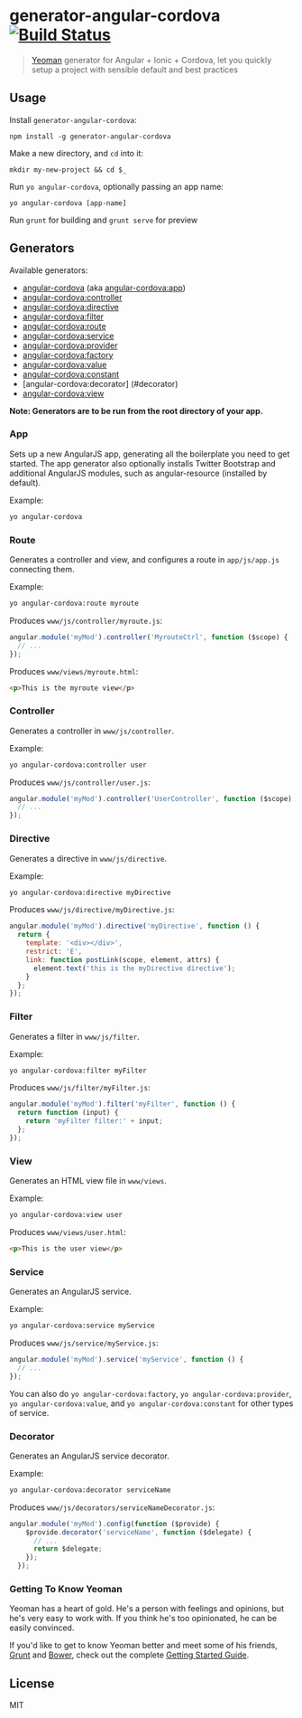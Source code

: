 # generator-angular-cordova [![Build Status](https://secure.travis-ci.org/wangshijun2010/generator-angular-cordova.png?branch=master)](https://travis-ci.org/wangshijun2010/generator-angular-cordova)

> [Yeoman](http://yeoman.io) generator for Angular + Ionic + Cordova, let you quickly setup a project with sensible default and best practices

## Usage

Install `generator-angular-cordova`:
```
npm install -g generator-angular-cordova
```

Make a new directory, and `cd` into it:
```
mkdir my-new-project && cd $_
```

Run `yo angular-cordova`, optionally passing an app name:
```
yo angular-cordova [app-name]
```

Run `grunt` for building and `grunt serve` for preview


## Generators

Available generators:

* [angular-cordova](#app) (aka [angular-cordova:app](#app))
* [angular-cordova:controller](#controller)
* [angular-cordova:directive](#directive)
* [angular-cordova:filter](#filter)
* [angular-cordova:route](#route)
* [angular-cordova:service](#service)
* [angular-cordova:provider](#service)
* [angular-cordova:factory](#service)
* [angular-cordova:value](#service)
* [angular-cordova:constant](#service)
* [angular-cordova:decorator] (#decorator)
* [angular-cordova:view](#view)

**Note: Generators are to be run from the root directory of your app.**

### App
Sets up a new AngularJS app, generating all the boilerplate you need to get started. The app generator also optionally installs Twitter Bootstrap and additional AngularJS modules, such as angular-resource (installed by default).

Example:
```bash
yo angular-cordova
```

### Route
Generates a controller and view, and configures a route in `app/js/app.js` connecting them.

Example:
```bash
yo angular-cordova:route myroute
```

Produces `www/js/controller/myroute.js`:
```javascript
angular.module('myMod').controller('MyrouteCtrl', function ($scope) {
  // ...
});
```

Produces `www/views/myroute.html`:
```html
<p>This is the myroute view</p>
```

### Controller
Generates a controller in `www/js/controller`.

Example:
```bash
yo angular-cordova:controller user
```

Produces `www/js/controller/user.js`:
```javascript
angular.module('myMod').controller('UserController', function ($scope) {
  // ...
});
```
### Directive
Generates a directive in `www/js/directive`.

Example:
```bash
yo angular-cordova:directive myDirective
```

Produces `www/js/directive/myDirective.js`:
```javascript
angular.module('myMod').directive('myDirective', function () {
  return {
    template: '<div></div>',
    restrict: 'E',
    link: function postLink(scope, element, attrs) {
      element.text('this is the myDirective directive');
    }
  };
});
```

### Filter
Generates a filter in `www/js/filter`.

Example:
```bash
yo angular-cordova:filter myFilter
```

Produces `www/js/filter/myFilter.js`:
```javascript
angular.module('myMod').filter('myFilter', function () {
  return function (input) {
    return 'myFilter filter:' + input;
  };
});
```

### View
Generates an HTML view file in `www/views`.

Example:
```bash
yo angular-cordova:view user
```

Produces `www/views/user.html`:
```html
<p>This is the user view</p>
```

### Service
Generates an AngularJS service.

Example:
```bash
yo angular-cordova:service myService
```

Produces `www/js/service/myService.js`:
```javascript
angular.module('myMod').service('myService', function () {
  // ...
});
```

You can also do `yo angular-cordova:factory`, `yo angular-cordova:provider`, `yo angular-cordova:value`, and `yo angular-cordova:constant` for other types of service.

### Decorator
Generates an AngularJS service decorator.

Example:
```bash
yo angular-cordova:decorator serviceName
```

Produces `www/js/decorators/serviceNameDecorator.js`:
```javascript
angular.module('myMod').config(function ($provide) {
    $provide.decorator('serviceName', function ($delegate) {
      // ...
      return $delegate;
    });
  });
```

### Getting To Know Yeoman

Yeoman has a heart of gold. He's a person with feelings and opinions, but he's very easy to work with. If you think he's too opinionated, he can be easily convinced.

If you'd like to get to know Yeoman better and meet some of his friends, [Grunt](http://gruntjs.com) and [Bower](http://bower.io), check out the complete [Getting Started Guide](https://github.com/yeoman/yeoman/wiki/Getting-Started).


## License

MIT
